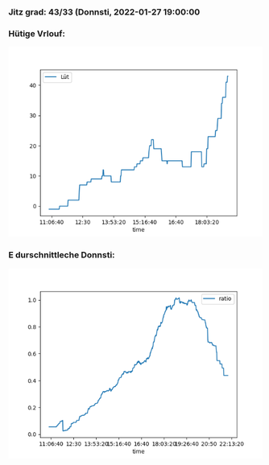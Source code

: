 ### Jitz grad: 43/33 (Donnsti, 2022-01-27 19:00:00

### Hütige Vrlouf:
![Graph](Today.png)

### E durschnittleche Donnsti:
![Graph](Donnsti.png)